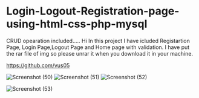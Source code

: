 # Login-Logout-Registration-page-using-html-css-php-mysql
CRUD opearation included.....
Hi In this project I have icluded Registartion Page, Login Page,Logout Page and Home page  with validation.
I have put the rar file of img so please unrar it when you download it in your machine. 

https://github.com/vus05


![Screenshot (50)](https://github.com/vus05/Login-Logout-Registration-page-using-html-css-php-mysql/assets/97448959/6c0fd310-05c0-4f2f-83aa-ef75ddace8e8)
![Screenshot (51)](https://github.com/vus05/Login-Logout-Registration-page-using-html-css-php-mysql/assets/97448959/f5e418f3-3da7-48d2-90b2-caee2125dbd3)
![Screenshot (52)](https://github.com/vus05/Login-Logout-Registration-page-using-html-css-php-mysql/assets/97448959/c68b2322-5a30-4a68-8018-757b66fb757b)


![Screenshot (53)](https://github.com/vus05/Login-Logout-Registration-page-using-html-css-php-mysql/assets/97448959/6ee91988-351c-411b-ae28-aa49b4d9441b)
